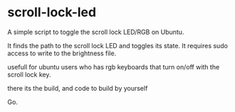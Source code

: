 # scroll-lock-led

A simple script to toggle the scroll lock LED/RGB on Ubuntu.

It finds the path to the scroll lock LED and toggles its state. It requires
sudo access to write to the brightness file.

usefull for ubuntu users who has rgb keyboards that turn on/off with the scroll lock key.

there its the build, and code to build by yourself

Go.
